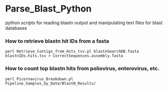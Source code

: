 # Parse_Blast_Python
python scripts for reading blastn output and manipulating text files for blast databases

### How to retrieve blastn hit IDs from a fasta
``` perl Retrieve_Contigs_from_Hits_tsv.pl blastnSearchDB.fasta blastnIDs.hits.tsv > CorrectSequences.assembly.fasta ```

### How to count top blastn hits from poliovirus, enterovirus, etc.
``` perl Picornavirus_Breakdown.pl Pipeline_Samples_by_Date/BlastN_Results/ ```

